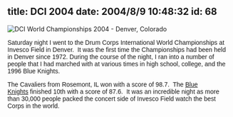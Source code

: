 title: DCI 2004
date: 2004/8/9 10:48:32
id: 68
---
![DCI World Championships 2004 - Denver, Colorado](/journal_images/dci04.gif)

<font face="Arial">Saturday night I went to the Drum Corps International World Championships at Invesco Field in Denver.  It was the first time the Championships had been held in Denver since 1972. During the course of the night, I ran into a number of people that I had marched with at various times in high school, college, and the 1996 Blue Knights. </font>

<font face="Arial">The Cavaliers from Rosemont, IL won with a score of 98.7.  The [Blue Knights](http://www.bknights.org) finished 10th with a score of 87.6.  It was an incredible night as more than 30,000 people packed the concert side of Invesco Field watch the best Corps in the world. </font>